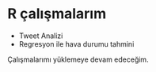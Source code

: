 # R çalışmalarım
- Tweet Analizi
- Regresyon ile hava durumu tahmini 

Çalışmalarımı yüklemeye devam edeceğim.
